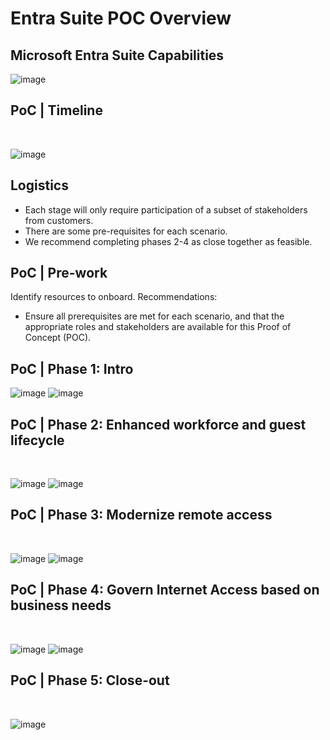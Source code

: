 **<h1>Entra Suite POC Overview</h1>**


**<h2>Microsoft Entra Suite Capabilities</h2>**

![image](https://github.com/user-attachments/assets/9941f0f3-c0cc-48b7-8cfd-460346f1193e)

**<h2>PoC | Timeline</h2>​**

![image](https://github.com/user-attachments/assets/69a9b697-502d-4e76-bd1a-e90bfda11059)

**<h2>Logistics</h2>**

- Each stage will only require participation of a subset of stakeholders from customer​s.
- There are some pre-requisites for each scenario​.
- We recommend completing phases 2-4 as close together as feasible.


**<h2>PoC | Pre-work</h2>**

Identify resources to onboard. Recommendations​:
- Ensure all prerequisites are met for each scenario, and that the appropriate roles and stakeholders are available for this Proof of Concept (POC).


**<h2>PoC | Phase 1: Intro​</h2>**

![image](https://github.com/user-attachments/assets/3d9a1b1e-a710-406c-b95a-a3624de2d829)
![image](https://github.com/user-attachments/assets/ccb177d9-5c67-464c-8f0d-c613002c6352)


**<h2>PoC | Phase 2: Enhanced workforce and guest lifecycle</h2>​**

![image](https://github.com/user-attachments/assets/ecfccdcd-95ae-4d04-b845-aab22c56e1bf)
![image](https://github.com/user-attachments/assets/a7f22018-2fad-4f07-b975-da266b4e6583)



**<h2>PoC | Phase 3: Modernize remote access</h2>​**

![image](https://github.com/user-attachments/assets/5ae7eaa9-e50f-4621-9f18-1cdb36587a8a)
![image](https://github.com/user-attachments/assets/14acadcd-439c-4723-8b5d-a5c1e5c75287)



**<h2>PoC | Phase 4: Govern Internet Access based on business needs</h2>​**

![image](https://github.com/user-attachments/assets/531969ae-f452-4c54-b804-7bfdc89570d5)
![image](https://github.com/user-attachments/assets/ce049b06-997a-4e9a-b1f9-9d1ef0e591d6)



**<h2>PoC | Phase 5: Close-out</h2>​**

![image](https://github.com/user-attachments/assets/5afd8b27-2760-49a6-88cf-f7cbca29f47f)
